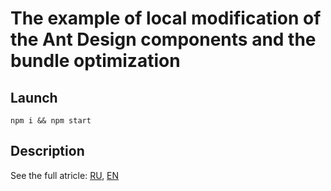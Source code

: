 # The example of local modification of the Ant Design components and the bundle optimization

## Launch
```
npm i && npm start
```

## Description
See the full atricle: [RU](https://habr.com/ru/company/mailru/blog/530798/), [EN](https://habr.com/ru/company/mailru/blog/537880/)
